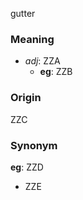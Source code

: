 gutter
### Meaning
+ _adj_: ZZA
    + __eg__: ZZB

### Origin

ZZC

### Synonym

__eg__: ZZD

+ ZZE


